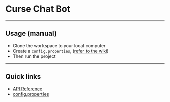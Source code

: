 # Curse Chat Bot

---

## Usage (manual)

* Clone the workspace to your local computer
* Create a `config.properties`, ([refer to the wiki](https://github.com/urielsalis/CurseBot2/wiki/config.properties))
* Then run the project

---

## Quick links

* [API Reference](https://github.com/urielsalis/CurseBot2/wiki/API-Reference)
* [config.properties](https://github.com/urielsalis/CurseBot2/wiki/config.properties)
